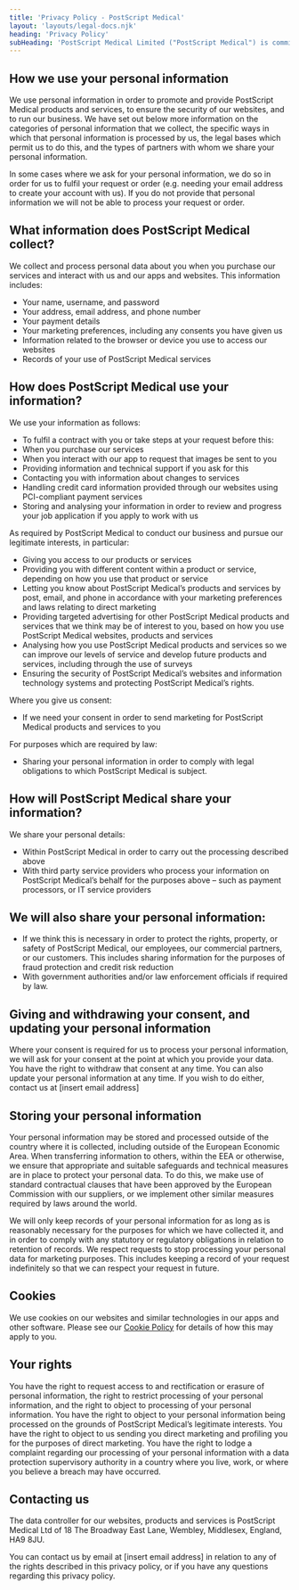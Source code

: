 ```yaml
---
title: 'Privacy Policy - PostScript Medical'
layout: 'layouts/legal-docs.njk'
heading: 'Privacy Policy'
subHeading: 'PostScript Medical Limited ("PostScript Medical") is committed to protecting your personal information and respecting applicable data protection laws around the world. This privacy policy explains how we do this, and it applies to your use of our websites, products, and services.'
---
```


## How we use your personal information

We use personal information in order to promote and provide PostScript Medical products and services, to ensure the security of our websites, and to run our business. We have set out below more information on the categories of personal information that we collect, the specific ways in which that personal information is processed by us, the legal bases which permit us to do this, and the types of partners with whom we share your personal information.

In some cases where we ask for your personal information, we do so in order for us to fulfil your request or order (e.g. needing your email address to create your account with us). If you do not provide that personal information we will not be able to process your request or order.

## What information does PostScript Medical collect?

We collect and process personal data about you when you purchase our services and interact with us and our apps and websites. This information includes:

- Your name, username, and password
- Your address, email address, and phone number
- Your payment details
- Your marketing preferences, including any consents you have given us
- Information related to the browser or device you use to access our websites
- Records of your use of PostScript Medical services

## How does PostScript Medical use your information?

We use your information as follows:

- To fulfil a contract with you or take steps at your request before this:
- When you purchase our services
- When you interact with our app to request that images be sent to you
- Providing information and technical support if you ask for this
- Contacting you with information about changes to services
- Handling credit card information provided through our websites using PCI-compliant payment services
- Storing and analysing your information in order to review and progress your job application if you apply to work with us

As required by PostScript Medical to conduct our business and pursue our legitimate interests, in particular:

- Giving you access to our products or services
- Providing you with different content within a product or service, depending on how you use that product or service
- Letting you know about PostScript Medical’s products and services by post, email, and phone in accordance with your marketing preferences and laws relating to direct marketing
- Providing targeted advertising for other PostScript Medical products and services that we think may be of interest to you, based on how you use PostScript Medical websites, products and services
- Analysing how you use PostScript Medical products and services so we can improve our levels of service and develop future products and services, including through the use of surveys
- Ensuring the security of PostScript Medical’s websites and information technology systems and protecting PostScript Medical’s rights.

Where you give us consent:

- If we need your consent in order to send marketing for PostScript Medical products and services to you

For purposes which are required by law:

- Sharing your personal information in order to comply with legal obligations to which PostScript Medical is subject.

## How will PostScript Medical share your information?

We share your personal details:

- Within PostScript Medical in order to carry out the processing described above
- With third party service providers who process your information on PostScript Medical’s behalf for the purposes above – such as payment processors, or IT service providers

## We will also share your personal information:

- If we think this is necessary in order to protect the rights, property, or safety of PostScript Medical, our employees, our commercial partners, or our customers. This includes sharing information for the purposes of fraud protection and credit risk reduction
- With government authorities and/or law enforcement officials if required by law.

## Giving and withdrawing your consent, and updating your personal information

Where your consent is required for us to process your personal information, we will ask for your consent at the point at which you provide your data.  You have the right to withdraw that consent at any time. You can also update your personal information at any time. If you wish to do either, contact us at [insert email address]

## Storing your personal information

Your personal information may be stored and processed outside of the country where it is collected, including outside of the European Economic Area. When transferring information to others, within the EEA or otherwise, we ensure that appropriate and suitable safeguards and technical measures are in place to protect your personal data. To do this, we make use of standard contractual clauses that have been approved by the European Commission with our suppliers, or we implement other similar measures required by laws around the world. 

We will only keep records of your personal information for as long as is reasonably necessary for the purposes for which we have collected it, and in order to comply with any statutory or regulatory obligations in relation to retention of records. We respect requests to stop processing your personal data for marketing purposes. This includes keeping a record of your request indefinitely so that we can respect your request in future.

## Cookies

We use cookies on our websites and similar technologies in our apps and other software. Please see our [Cookie Policy](/cookie-policy) for details of how this may apply to you. 

## Your rights

You have the right to request access to and rectification or erasure of personal information, the right to restrict processing of your personal information, and the right to object to processing of your personal information. You have the right to object to your personal information being processed on the grounds of PostScript Medical’s legitimate interests. You have the right to object to us sending you direct marketing and profiling you for the purposes of direct marketing. You have the right to lodge a complaint regarding our processing of your personal information with a data protection supervisory authority in a country where you live, work, or where you believe a breach may have occurred.  

## Contacting us

The data controller for our websites, products and services is PostScript Medical Ltd of 18 The Broadway East Lane, Wembley, Middlesex, England, HA9 8JU.

You can contact us by email at [insert email address] in relation to any of the rights described in this privacy policy, or if you have any questions regarding this privacy policy. 
